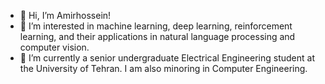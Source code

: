 
- 👋 Hi, I’m Amirhossein!
- 👀 I’m interested in machine learning, deep learning, reinforcement learning, and their applications in natural language processing and computer vision.
- 🌱 I’m currently  a senior undergraduate Electrical Engineering student at the University of Tehran. I am also minoring in Computer Engineering.
<!--
- 💞️ I’m looking to collaborate on ...
- 📫 How to reach me ...
[![Amirhossein Dabiri Aghdam's stats](https://github-readme-stats.vercel.app/api?username=DabiriAghdam&theme=synthwave&card_width=400&count_private=true&include_all_commits=true&show_icons=true)](https://github-readme-stats.vercel.app/api?username=kamali-sina&theme=synthwave&card_width=366&count_private=true&include_all_commits=true) 
[![Top Langs](https://github-readme-stats.vercel.app/api/top-langs/?username=DabiriAghdam&layout=compact&card_width=350&langs_count=8&hide=css,html,jupyter,%20notebook,javascript,tex,Assembly,Makefile&theme=synthwave)](https://github.com/anuraghazra/github-readme-stats)
--->

